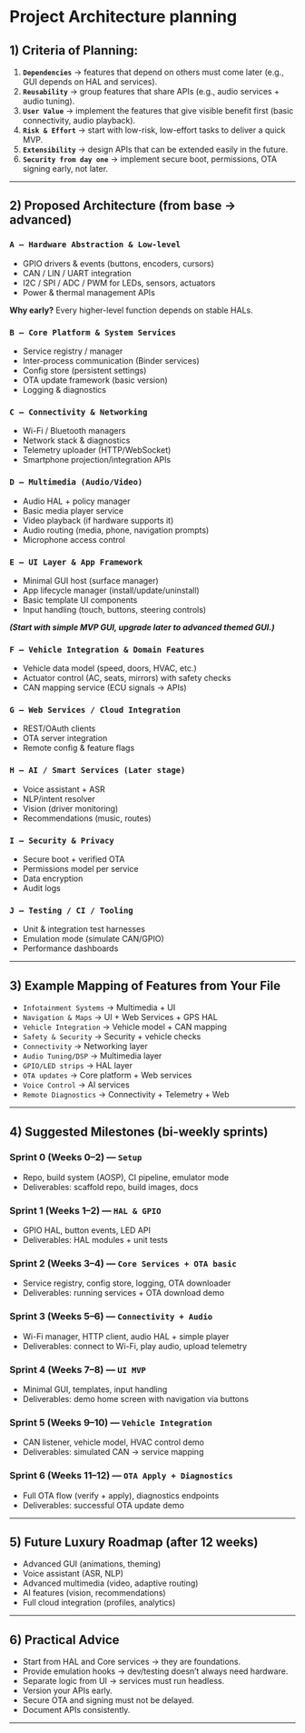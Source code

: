 # Project Architecture planning

## 1) Criteria of Planning:

1. **`Dependencies`** → features that depend on others must come later (e.g., GUI depends on HAL and services).
2. **`Reusability`** → group features that share APIs (e.g., audio services + audio tuning).
3. **`User Value`** → implement the features that give visible benefit first (basic connectivity, audio playback).
4. **`Risk & Effort`** → start with low-risk, low-effort tasks to deliver a quick MVP.
5. **`Extensibility`** → design APIs that can be extended easily in the future.
6. **`Security from day one`** → implement secure boot, permissions, OTA signing early, not later.

---

## 2) Proposed Architecture (from base → advanced)

### **`A — Hardware Abstraction & Low-level`**
- GPIO drivers & events (buttons, encoders, cursors)
- CAN / LIN / UART integration
- I2C / SPI / ADC / PWM for LEDs, sensors, actuators
- Power & thermal management APIs

**Why early?** Every higher-level function depends on stable HALs.

### **`B — Core Platform & System Services`**
- Service registry / manager
- Inter-process communication (Binder services)
- Config store (persistent settings)
- OTA update framework (basic version)
- Logging & diagnostics

### **`C — Connectivity & Networking`**
- Wi-Fi / Bluetooth managers
- Network stack & diagnostics
- Telemetry uploader (HTTP/WebSocket)
- Smartphone projection/integration APIs

### **`D — Multimedia (Audio/Video)`**
- Audio HAL + policy manager
- Basic media player service
- Video playback (if hardware supports it)
- Audio routing (media, phone, navigation prompts)
- Microphone access control

### **`E — UI Layer & App Framework`**
- Minimal GUI host (surface manager)
- App lifecycle manager (install/update/uninstall)
- Basic template UI components
- Input handling (touch, buttons, steering controls)

***(Start with simple MVP GUI, upgrade later to advanced themed GUI.)***

### **`F — Vehicle Integration & Domain Features`**
- Vehicle data model (speed, doors, HVAC, etc.)
- Actuator control (AC, seats, mirrors) with safety checks
- CAN mapping service (ECU signals → APIs)

### **`G — Web Services / Cloud Integration`**
- REST/OAuth clients
- OTA server integration
- Remote config & feature flags

### **`H — AI / Smart Services (Later stage)`**
- Voice assistant + ASR
- NLP/intent resolver
- Vision (driver monitoring)
- Recommendations (music, routes)

### **`I — Security & Privacy`**
- Secure boot + verified OTA
- Permissions model per service
- Data encryption
- Audit logs

### **`J — Testing / CI / Tooling`**
- Unit & integration test harnesses
- Emulation mode (simulate CAN/GPIO)
- Performance dashboards

---

## 3) Example Mapping of Features from Your File

- `Infotainment Systems` → Multimedia + UI
- `Navigation & Maps` → UI + Web Services + GPS HAL
- `Vehicle Integration` → Vehicle model + CAN mapping
- `Safety & Security` → Security + vehicle checks
- `Connectivity` → Networking layer
- `Audio Tuning/DSP` → Multimedia layer
- `GPIO/LED strips` → HAL layer
- `OTA updates` → Core platform + Web services
- `Voice Control` → AI services
- `Remote Diagnostics` → Connectivity + Telemetry + Web

---

## 4) Suggested Milestones (bi-weekly sprints)

### Sprint 0 (Weeks 0–2) — **`Setup`**
- Repo, build system (AOSP), CI pipeline, emulator mode
- Deliverables: scaffold repo, build images, docs

### Sprint 1 (Weeks 1–2) — **`HAL & GPIO`**
- GPIO HAL, button events, LED API
- Deliverables: HAL modules + unit tests

### Sprint 2 (Weeks 3–4) — **`Core Services + OTA basic`**
- Service registry, config store, logging, OTA downloader
- Deliverables: running services + OTA download demo

### Sprint 3 (Weeks 5–6) — **`Connectivity + Audio`**
- Wi-Fi manager, HTTP client, audio HAL + simple player
- Deliverables: connect to Wi-Fi, play audio, upload telemetry

### Sprint 4 (Weeks 7–8) — **`UI MVP`**
- Minimal GUI, templates, input handling
- Deliverables: demo home screen with navigation via buttons

### Sprint 5 (Weeks 9–10) — **`Vehicle Integration`**
- CAN listener, vehicle model, HVAC control demo
- Deliverables: simulated CAN → service mapping

### Sprint 6 (Weeks 11–12) — **`OTA Apply + Diagnostics`**
- Full OTA flow (verify + apply), diagnostics endpoints
- Deliverables: successful OTA update demo

---

## 5) Future Luxury Roadmap (after 12 weeks)
- Advanced GUI (animations, theming)
- Voice assistant (ASR, NLP)
- Advanced multimedia (video, adaptive routing)
- AI features (vision, recommendations)
- Full cloud integration (profiles, analytics)

--- 

## 6) Practical Advice

- Start from HAL and Core services → they are foundations.
- Provide emulation hooks → dev/testing doesn’t always need hardware.
- Separate logic from UI → services must run headless.
- Version your APIs early.
- Secure OTA and signing must not be delayed.
- Document APIs consistently.

---